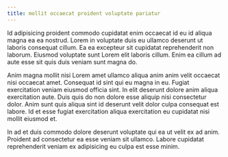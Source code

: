 ```yaml
---
title: mollit occaecat proident voluptate pariatur
---
```


Id adipisicing proident commodo cupidatat enim occaecat id eu id aliqua magna ea ea nostrud. Lorem in voluptate duis eu ullamco deserunt ut laboris consequat cillum. Ea ea excepteur sit cupidatat reprehenderit non laborum. Eiusmod voluptate sunt Lorem elit laboris cillum. Enim ea cillum ad aute esse sit quis duis veniam sunt magna do.

Anim magna mollit nisi Lorem amet ullamco aliqua anim anim velit occaecat nisi occaecat amet. Consequat id sint qui eu magna in eu. Fugiat exercitation veniam eiusmod officia sint. In elit deserunt dolore anim aliqua exercitation aute. Duis quis do non dolore esse aliquip nisi consectetur dolor. Anim sunt quis aliqua sint id deserunt velit dolor culpa consequat est labore. Id et esse fugiat exercitation aliqua exercitation eu cupidatat nisi mollit eiusmod et.

In ad et duis commodo dolore deserunt voluptate qui ea ut velit ex ad anim. Proident ad consectetur ea esse veniam sit ullamco. Labore cupidatat reprehenderit veniam ex adipisicing eu culpa est esse minim.